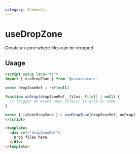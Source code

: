 ```yaml
---
category: Elements
---
```


# useDropZone

Create an zone where files can be dropped.

## Usage

```html
<script setup lang="ts">
import { useDropZone } from '@vueuse/core'

const dropZoneRef = ref(null)

function onDrop(dropZoneRef, files: File[] | null) {
  // Trigger an event when file(s) is drop on zone
}

const { isOverDropZone } = useDropZone(dropZoneRef, onDrop)
</script>

<template>
  <div ref="dropZoneRef">
    Drop files here
  </div>
</template>
```
